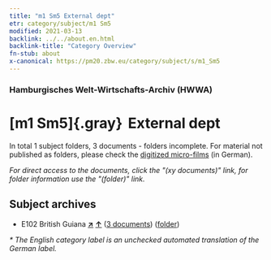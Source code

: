 ```yaml
---
title: "m1 Sm5 External dept"
etr: category/subject/m1 Sm5
modified: 2021-03-13
backlink: ../../about.en.html
backlink-title: "Category Overview"
fn-stub: about
x-canonical: https://pm20.zbw.eu/category/subject/s/m1_Sm5
---
```


### Hamburgisches Welt-Wirtschafts-Archiv (HWWA)
# [m1 Sm5]{.gray}&#8201; External dept&#160; 





In total 1 subject folders, 3 documents - folders incomplete.
For material not published as folders, please check the [digitized micro-films](/film/h1_sh.de.html) (in German).

_For direct access to the documents, click the "(xy documents)" link, for folder information use the "(folder)" link._

## Subject archives


- E102 British Guiana [**&nearr;**](../../../geo/i/141700/about.en.html "British Guiana (all folders)") [**&uarr;**](../../../geo/about.en.html#E102 "Country category system") (<a href="https://pm20.zbw.eu/dfgview/sh/141700,163293" title="about: British Guiana : External dept" target="_blank">3 documents</a>) ([folder](../../../../folder/sh/1417xx/141700/1632xx/163293/about.en.html))


_* The English category label is an unchecked automated translation of the German label._

